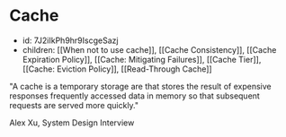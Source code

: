 # Cache
* id: 7J2iIkPh9hr9IscgeSazj
* children: [[When not to use cache]], [[Cache Consistency]], [[Cache Expiration Policy]], [[Cache: Mitigating Failures]], [[Cache Tier]], [[Cache: Eviction Policy]], [[Read-Through Cache]]

"A cache is a temporary storage are that stores the result of expensive responses frequently accessed data in memory so that subsequent requests are served more quickly."

Alex Xu, System Design Interview